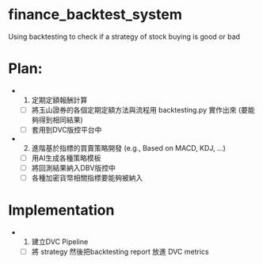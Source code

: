 # finance_backtest_system

Using backtesting to check if a strategy of stock buying is good or bad

# Plan: 

- 1. 定期定額報酬計算
    - [ ] 將玉山證券的各個定期定額方法與流程用 backtesting.py 實作出來 (要能夠得到相同結果)
    - [ ] 套用到DVC版控平台中
- 2. 進階基於指標的買賣策略開發 (e.g., Based on MACD, KDJ, ...) 
    - [ ] 用AI生成各種策略模板
    - [ ] 將回測結果納入DBV版控中
    - [ ] 各種加密貨幣相關指標要能夠被納入
    
# Implementation 

- 1. 建立DVC Pipeline 
    - [ ] 將 strategy 然後把backtesting report 放進 DVC metrics 